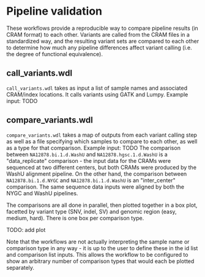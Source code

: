 # Pipeline validation

These workflows provide a reproducible way to compare pipeline results (in CRAM format) to each other.  Variants are called from the CRAM files in a standardized way, and the resulting variant sets are compared to each other to determine how much any pipeline differences affect variant calling (i.e. the degree of functional equivalence).

## call_variants.wdl

`call_variants.wdl` takes as input a list of sample names and associated CRAM/index locations.  It calls variants using GATK and Lumpy.  Example input: TODO

## compare_variants.wdl

`compare_variants.wdl` takes a map of outputs from each variant calling step as well as a file specifying which samples to compare to each other, as well as a type for that comparison.  Example input: TODO
The comparison between `NA12878.bi.1.d.WashU` and `NA12878.hgsc.1.d.WashU` is a "data_replicate" comparison - the input data for the CRAMs were sequenced at two different centers, but both CRAMs were produced by the WashU alignment pipeline.  On the other hand, the comparison between `NA12878.bi.1.d.NYGC` and `NA12878.bi.1.d.WashU` is an "inter_center" comparison.  The same sequence data inputs were aligned by both the NYGC and WashU pipelines.

The comparisons are all done in parallel, then plotted together in a box plot, facetted by variant type (SNV, indel, SV) and genomic region (easy, medium, hard).  There is one box per comparison type.

TODO: add plot

Note that the workflows are not actually interpreting the sample name or comparison type in any way - it is up to the user to define these in the id list and comparison list inputs.  This allows the workflow to be configured to show an arbitrary number of comparison types that would each be plotted separately.
